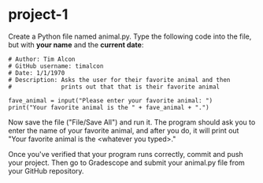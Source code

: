 # project-1

Create a Python file named animal.py.  Type the following code into the file, but with **your name** and the **current date**:
```
# Author: Tim Alcon
# GitHub username: timalcon
# Date: 1/1/1970
# Description: Asks the user for their favorite animal and then
#              prints out that that is their favorite animal

fave_animal = input("Please enter your favorite animal: ")
print("Your favorite animal is the " + fave_animal + ".")
```
Now save the file ("File/Save All") and run it.  The program should ask you to enter the name of your favorite animal, and after you do, it will print out "Your favorite animal is the \<whatever you typed\>."  

Once you've verified that your program runs correctly, commit and push your project.  Then go to Gradescope and submit your animal.py file from your GitHub repository.
